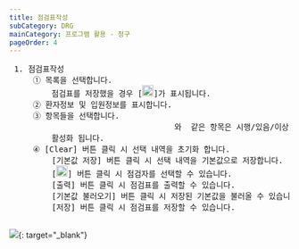 ```yaml
---
title: 점검표작성
subCategory: DRG
mainCategory: 프로그램 활용 - 청구
pageOrder: 4
---
```

<pre>
 <t2><bold>1. 점검표작성</bold></t2>
     ① 목록을 선택합니다.
         점검표를 저장했을 경우 [<img src="/images/{{page.url}}_1.png"  width="20" height="20">]가 표시됩니다. 
     ② 환자정보 및 입원정보를 표시합니다.
     ③ 항목들을 선택합니다.
         <img src="/images/{{page.url}}_2.png"  width="220" height="10">와  같은 항목은 시행/있음/이상 항목이 선택 될 경우 
         활성화 됩니다.
     ④ [Clear] 버튼 클릭 시 선택 내역을 초기화 합니다.
         [기본값 저장] 버튼 클릭 시 선택 내역을 기본값으로 저장합니다.
         [<img src="/images/{{page.url}}_3.png"  width="20" height="20">] 버튼 클릭 시 점검자를 선택할 수 있습니다.
         [출력] 버튼 클릭 시 점검표를 출력할 수 있습니다.
         [기본값 불러오기] 버튼 클릭 시 저장된 기본값을 불러올 수 있습니다.
         [저장] 버튼 클릭 시 점검표를 저장할 수 있습니다.

</pre>

[![](/images/{{page.url}}_4.png)](/images/{{page.url}}_4.png){: target="_blank"}